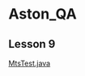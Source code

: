 ﻿# Aston_QA
## Lesson 9
[MtsTest.java](https://github.com/eXTrimeXT/Aston_QA/blob/lesson_9/src/MtsTest.java)